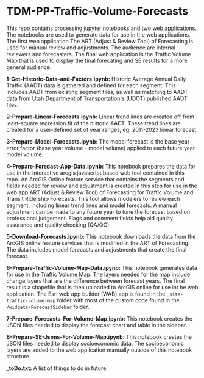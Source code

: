 # TDM-PP-Traffic-Volume-Forecasts

This repo contains processing jupyter notebooks and two web applications. The notebooks are used to generate data for use in the web applications. The first web application The ART (Adjust & Review Tool) of Forecasting is used for manual review and adjustments. The audience are internal reviewers and forecasters. The final web application is the Traffic Volume Map that is used to display the final forecating and SE results for a more general audience.

**1-Get-Historic-Data-and-Factors.ipynb:** Historic Average Annual Daily Traffic (AADT) data is gathered and defined for each segment. This includes AADT from existing segment files, as well as matching to AADT data from Utah Department of Transportation's (UDOT) published AADT files.

**2-Prepare-Linear-Forecasts.ipynb:** Linear trend lines are created off from least-square regression fit of the historic AADT. These trend lines are created for a user-defined set of year ranges, eg. 2011-2023 linear forecast.

**3-Prepare-Model-Forecasts.ipynb:** The model forecast is the base year error factor (base year volume - model volume) applied to each future year model volume.

**4-Prepare-Forecast-App-Data.ipynb:** This notebook prepares the data for use in the interactive arcgis javascript based web tool contained in this repo. An ArcGIS Online feature service that contains the segments and fields needed for review and adjustment is created in this step for use in the web app ART (Adjust & Review Tool) of Forecasting for Traffic Volume and Transit Ridership Forecasts. This tool allows modelers to review each segment, including linear trend lines and model forecasts. A manual adjustment can be made to any future year to tune the forecast based on professional judgement. Flags and comment fields help aid quality assurance and quality checking (QA/QC).

**5-Download-Forecasts.ipynb:** This notebook downloads the data from the ArcGIS online feature services that is modified in the ART of Forecasting. The data includes model forecasts and adjustments that create the final forecast.

**6-Prepare-Traffic-Volume-Map-Data.ipynb:** This notebook generates data for use in the Traffic Volume Map. The layers needed for the map include change layers that are the difference between forecast years. The final result is a shapefile that is then uploaded to ArcGIS online for use int he web application. The Esri web app builder (WAB) app is found in the `_site-traffic-volume-map` folder with most of the custom code found in the `/widgets/ForecastSidebar` folder.

**7-Prepare-Forecasts-For-Volume-Map.ipynb:** This notebook creates the JSON files needed to display the forecast chart and table in the sidebar. 

**8-Prepare-SE-Jsons-For-Volume-Map.ipynb:** This notebook creates the JSON files needed to display socioeconomic data. The socioeconomic layers are added to the web application manually outside of this notebook structure.

**_toDo.txt:** A list of things to do in future.
